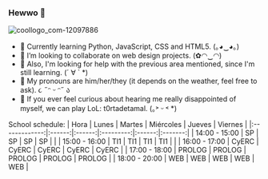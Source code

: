 ### Hewwo 🌸

![coollogo_com-12097886](https://user-images.githubusercontent.com/85591292/186960685-f34a607b-604c-4073-b65a-26d71ab42a29.gif)

- 🌱 Currently learning Python, JavaScript, CSS and HTML5. (｡◕‿◕｡)
- 🐝 I’m looking to collaborate on web design projects. (✿◠‿◠) 
- 🍄 Also, I'm looking for help with the previous area mentioned, since I'm still learning. (´ ∀ ` *)
- 🌻 My pronouns are him/her/they (it depends on the weather, feel free to ask). ૮ ˶ᵔ ᵕ ᵔ˶ ა
- 💫 If you ever feel curious about hearing me really disappointed of myself, we can play LoL: t0rtadetamal. (｡˃ ᵕ ˂ *) 

School schedule:
|      Hora     |  Lunes | Martes | Miércoles | Jueves | Viernes |
|:-------------:|:------:|:------:|:---------:|:------:|:-------:|
| 14:00 - 15:00 |   SP   |   SP   |     SP    |   SP   |         |
| 15:00 - 16:00 |   TI1  |   TI1  |    TI1    |   TI1  |         |
| 16:00 - 17:00 |  CyERC |  CyERC |   CyERC   |  CyERC |  CyERC  |
| 17:00 - 18:00 | PROLOG | PROLOG |   PROLOG  | PROLOG |  PROLOG |
| 18:00 - 20:00 |   WEB  |   WEB  |    WEB    |   WEB  |   WEB   |
